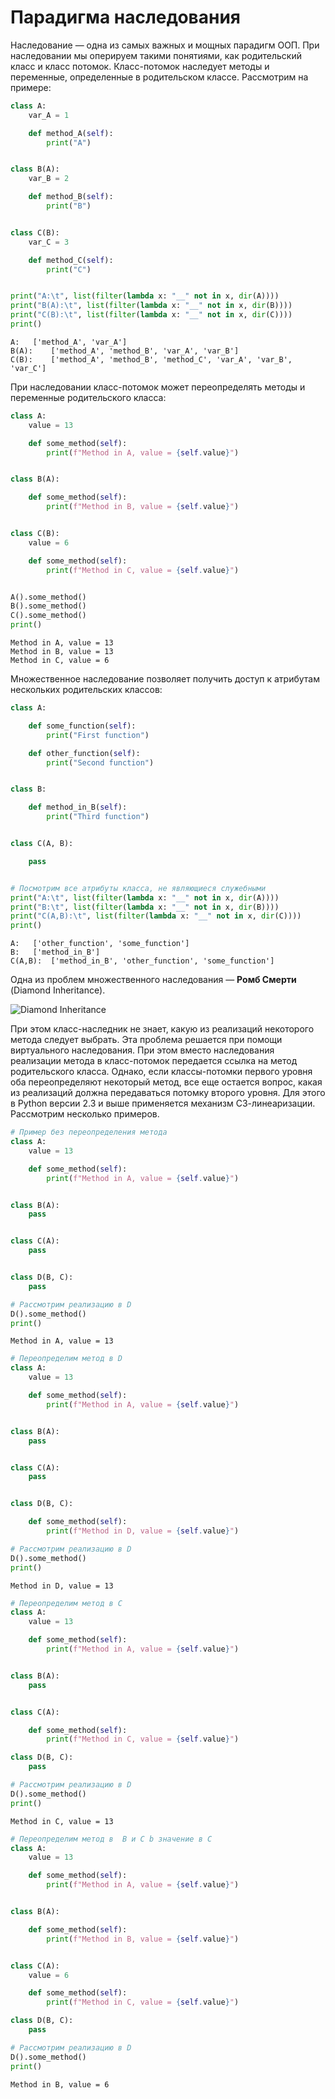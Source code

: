 # Парадигма наследования
Наследование — одна из самых важных и мощных парадигм ООП. При наследовании мы оперируем такими понятиями, как родительский класс и класс потомок. Класс-потомок наследует методы и переменные, определенные в родительском классе. Рассмотрим на примере:

```python
class A:
    var_A = 1

    def method_A(self):
        print("A")


class B(A):
    var_B = 2

    def method_B(self):
        print("B")


class C(B):
    var_C = 3

    def method_C(self):
        print("C")


print("A:\t", list(filter(lambda x: "__" not in x, dir(A))))
print("B(A):\t", list(filter(lambda x: "__" not in x, dir(B))))
print("C(B):\t", list(filter(lambda x: "__" not in x, dir(C))))
print()
```
```console
A:	 ['method_A', 'var_A']
B(A):	 ['method_A', 'method_B', 'var_A', 'var_B']
C(B):	 ['method_A', 'method_B', 'method_C', 'var_A', 'var_B', 'var_C']
```

При наследовании класс-потомок может переопределять методы и переменные родительского класса:

```python
class A:
    value = 13

    def some_method(self):
        print(f"Method in A, value = {self.value}")


class B(A):

    def some_method(self):
        print(f"Method in B, value = {self.value}")


class C(B):
    value = 6

    def some_method(self):
        print(f"Method in C, value = {self.value}")


A().some_method()
B().some_method()
C().some_method()
print()
```
```console
Method in A, value = 13
Method in B, value = 13
Method in C, value = 6
```

Множественное наследование позволяет получить доступ к атрибутам нескольких родительских классов:

```python
class A:

    def some_function(self):
        print("First function")

    def other_function(self):
        print("Second function")


class B:

    def method_in_B(self):
        print("Third function")


class С(A, B):

    pass


# Посмотрим все атрибуты класса, не являющиеся служебными
print("A:\t", list(filter(lambda x: "__" not in x, dir(A))))
print("B:\t", list(filter(lambda x: "__" not in x, dir(B))))
print("С(A,B):\t", list(filter(lambda x: "__" not in x, dir(С))))
print()
```
```console
A:	 ['other_function', 'some_function']
B:	 ['method_in_B']
С(A,B):	 ['method_in_B', 'other_function', 'some_function']
```

Одна из проблем множественного наследования — **Ромб Смерти** (Diamond Inheritance).

![Diamond Inheritance](../img/DiamondInheritance.png)

При этом класс-наследник не знает, какую из реализаций некоторого метода следует выбрать. Эта проблема решается при помощи виртуального наследования. При этом вместо наследования реализации метода в класс-потомок передается ссылка на метод родительского класса. Однако, если классы-потомки первого уровня оба переопределяют некоторый метод, все еще остается вопрос, какая из реализаций должна передаваться потомку второго уровня. Для этого в Python версии 2.3 и выше применяется механизм С3-линеаризации. Рассмотрим несколько примеров.

```python
# Пример без переопределения метода
class A:
    value = 13

    def some_method(self):
        print(f"Method in A, value = {self.value}")


class B(A):
    pass


class C(A):
    pass


class D(B, C):
    pass

# Рассмотрим реализацию в D
D().some_method()
print()
```
```console
Method in A, value = 13
```

```python
# Переопределим метод в D
class A:
    value = 13

    def some_method(self):
        print(f"Method in A, value = {self.value}")


class B(A):
    pass


class C(A):
    pass


class D(B, C):

    def some_method(self):
        print(f"Method in D, value = {self.value}")

# Рассмотрим реализацию в D
D().some_method()
print()
```
```console
Method in D, value = 13
```

```python
# Переопределим метод в C
class A:
    value = 13

    def some_method(self):
        print(f"Method in A, value = {self.value}")


class B(A):
    pass


class C(A):

    def some_method(self):
        print(f"Method in С, value = {self.value}")

class D(B, C):
    pass

# Рассмотрим реализацию в D
D().some_method()
print()
```
```console
Method in С, value = 13
```

```python
# Переопределим метод в  B и C b значение в С
class A:
    value = 13

    def some_method(self):
        print(f"Method in A, value = {self.value}")


class B(A):

    def some_method(self):
        print(f"Method in B, value = {self.value}")


class C(A):
    value = 6

    def some_method(self):
        print(f"Method in С, value = {self.value}")

class D(B, C):
    pass

# Рассмотрим реализацию в D
D().some_method()
print()
```
```console
Method in B, value = 6
```




